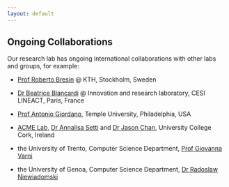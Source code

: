 ```yaml
---
layout: default
---
```


## Ongoing Collaborations <a name="collaborations"></a>

Our research lab has ongoing international collaborations with other labs and groups, for example:

- <a href="https://www.kth.se/profile/roberto/">Prof Roberto Bresin</a> @ KTH, Stockholm, Sweden

- <a href="https://lineact.cesi.fr/en/cv-chercheurs/biancardi-beatrice/">Dr Beatrice Biancardi</a> @ Innovation and research laboratory, CESI LINEACT, Paris, France

- <a href="https://cst.temple.edu/about/faculty-staff/antonio-giordano">Prof Antonio Giordano</a>, Temple University, Philadelphia, USA

- <a href="https://www.acmelab.science">ACME Lab</a>, <a href="https://www.researchgate.net/profile/Annalisa-Setti">Dr Annalisa Setti</a> and <a href="https://www.researchgate.net/profile/Jason-Chan-41">Dr Jason Chan</a>, University College Cork, Ireland

- the University of Trento, Computer Science Department, <a href="https://www.scopus.com/authid/detail.uri?authorId=24765745800">Prof Giovanna Varni</a>

- the University of Genoa, Computer Science Department, <a href="https://www.researchgate.net/profile/Radoslaw-Niewiadomski">Dr Radoslaw Niewiadomski</a>
